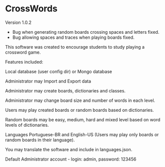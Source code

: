 # CrossWords

Version 1.0.2
- Bug when generating random boards crossing spaces and letters fixed.
- Bug allowing spaces and traces when playing boards fixed.

This software was created to encourage students to study playing a crossword game.

Features included:

Local database (user config dir) or Mongo database

Administrator may Import and Export data

Administrator may create boards, dictionaries and classes.

Administrator may change board size and number of words in each level.

Users may play created boards or random boards based on dictionaries.

Random boards may be easy, medium, hard and mixed level based on word levels of dictionaries.

Languages Portuguese-BR and English-US (Users may play only boards or random boards in their language).

You may translate the software and include in languages.json.

Default Administrator account -
login: admin,
password: 123456
